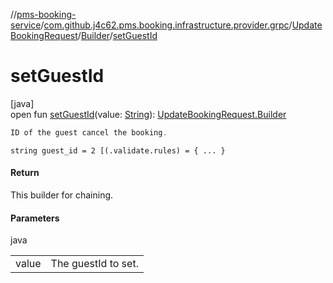 //[pms-booking-service](../../../../index.md)/[com.github.j4c62.pms.booking.infrastructure.provider.grpc](../../index.md)/[UpdateBookingRequest](../index.md)/[Builder](index.md)/[setGuestId](set-guest-id.md)

# setGuestId

[java]\
open fun [setGuestId](set-guest-id.md)(value: [String](https://docs.oracle.com/en/java/javase/23/docs/api/java.base/java/lang/String.html)): [UpdateBookingRequest.Builder](index.md)

```kotlin
ID of the guest cancel the booking.

```
`string guest_id = 2 [(.validate.rules) = { ... }`

#### Return

This builder for chaining.

#### Parameters

java

| | |
|---|---|
| value | The guestId to set. |